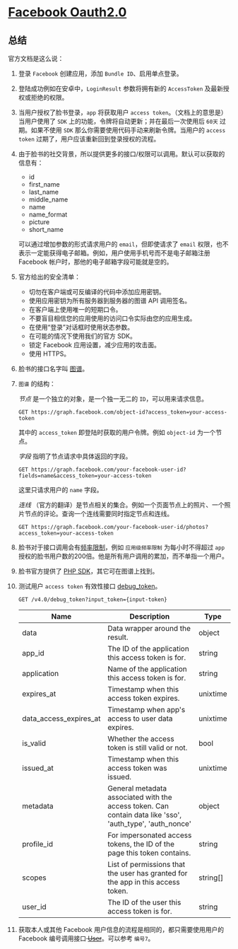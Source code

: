 # [Facebook Oauth2.0][facebook_login]

## 总结

官方文档是这么说：

1. 登录 `Facebook` 创建应用，添加 `Bundle ID`、启用单点登录。

2. 登陆成功例如在安卓中，`LoginResult` 参数将拥有新的 `AccessToken` 及最新授权或拒绝的权限。

3. 当用户授权了脸书登录，`app` 将获取用户 `access token`。（文档上的意思是）当用户使用了 `SDK` 上的功能，令牌将自动更新；并在最后一次使用后 `60天` 过期。如果不使用 `SDK` 那么你需要使用代码手动来刷新令牌。当用户的 `access token` 过期了，用户应该重新回到登录授权的流程。

4. 由于脸书的社交背景，所以提供更多的接口/权限可以调用。默认可以获取的信息有：

   - id
   - first_name
   - last_name
   - middle_name
   - name
   - name_format
   - picture
   - short_name

   可以通过增加参数的形式请求用户的 `email`，但即使请求了 `email` 权限，也不表示一定能获得电子邮箱。例如，用户使用手机号而不是电子邮箱注册 Facebook 帐户时，那他的电子邮箱字段可能就是空的。

5. 官方给出的安全清单：

   - 切勿在客户端或可反编译的代码中添加应用密钥。
   - 使用应用密钥为所有服务器到服务器的图谱 API 调用签名。
   - 在客户端上使用唯一的短期口令。
   - 不要盲目相信您的应用使用的访问口令实际由您的应用生成。
   - 在使用“登录”对话框时使用状态参数。
   - 在可能的情况下使用我们的官方 SDK。
   - 锁定 Facebook 应用设置，减少应用的攻击面。
   - 使用 HTTPS。

6. 脸书的接口名字叫 [图谱][graph_api]。

7. `图谱` 的结构：

   *节点* 是一个独立的对象，是一个独一无二的 `ID`，可以用来请求信息。

   ```http
   GET https://graph.facebook.com/object-id?access_token=your-access-token
   ```

   其中的 `access_token` 即登陆时获取的用户令牌。例如 `object-id` 为一个节点。

   *字段* 指明了节点请求中具体返回的字段。

   ```http
   GET https://graph.facebook.com/your-facebook-user-id?fields=name&access_token=your-access-token
   ```

   这里只请求用户的 `name` 字段。

   *连线* （官方的翻译）是节点相关的集合。例如一个页面节点上的照片、一个照片节点的评论。查询一个连线需要同时指定节点和连线。

   ```http
   GET https://graph.facebook.com/your-facebook-user-id/photos?access_token=your-access-token
   ```

8. 脸书对于接口调用会有[频率限制][rate_limiting]，例如 `应用级频率限制` 为每小时不得超过 `app` 授权的脸书用户数的200倍。他是所有用户调用的累加，而不单指一个用户。

9. 脸书官方提供了 [PHP SDK][facebook_php_sdk]，其它可在图谱上找到。

10. 测试用户 `access token` 有效性接口 [debug_token][debug_token]。

    ```http
    GET /v4.0/debug_token?input_token={input-token}
    ```

    | Name                   | Description                                                  | Type     |
    | ---------------------- | ------------------------------------------------------------ | -------- |
    | data                   | Data wrapper around the result.                              | object   |
    | app_id                 | The ID of the application this access token is for.          | string   |
    | application            | Name of the application this access token is for.            | string   |
    | expires_at             | Timestamp when this access token expires.                    | unixtime |
    | data_access_expires_at | Timestamp when app's access to user data expires.            | unixtime |
    | is_valid               | Whether the access token is still valid or not.              | bool     |
    | issued_at              | Timestamp when this access token was issued.                 | unixtime |
    | metadata               | General metadata associated with the access token. Can contain data like 'sso', 'auth_type', 'auth_nonce' | object   |
    | profile_id             | For impersonated access tokens, the ID of the page this token contains. | string   |
    | scopes                 | List of permissions that the user has granted for the app in this access token. | string[] |
    | user_id                | The ID of the user this access token is for.                 | string   |

11. 获取本人或其他 Facebook 用户信息的流程是相同的，都只需要使用用户的 Facebook 编号调用接口<del> [User][facebook_user]</del>。可以参考 `编号7`。



[facebook_login]: https://developers.facebook.com/docs/facebook-login/overview
[debug_token]: https://developers.facebook.com/docs/graph-api/reference/v4.0/debug_token
[facebook_user]: https://developers.facebook.com/docs/graph-api/reference/user
[rate_limiting]: https://developers.facebook.com/docs/graph-api/overview/rate-limiting
[facebook_php_sdk]: https://github.com/facebook/php-graph-sdk
[graph_api]: https://developers.facebook.com/docs/graph-api/using-graph-api/using-with-sdks

